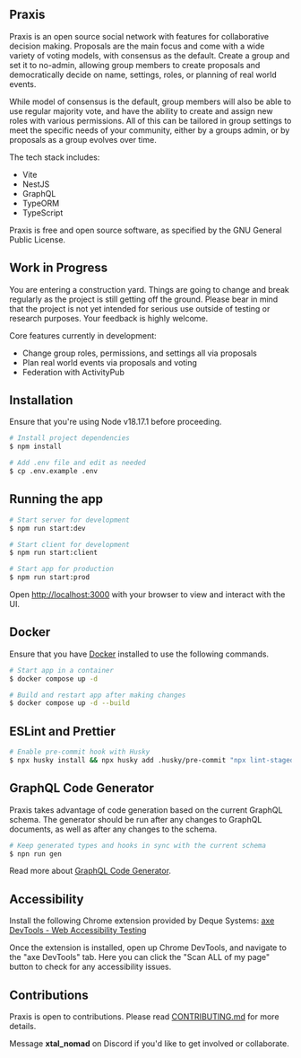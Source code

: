 ## Praxis

Praxis is an open source social network with features for collaborative decision making. Proposals are the main focus and come with a wide variety of voting models, with consensus as the default. Create a group and set it to no-admin, allowing group members to create proposals and democratically decide on name, settings, roles, or planning of real world events.

While model of consensus is the default, group members will also be able to use regular majority vote, and have the ability to create and assign new roles with various permissions. All of this can be tailored in group settings to meet the specific needs of your community, either by a groups admin, or by proposals as a group evolves over time.

The tech stack includes:

- Vite
- NestJS
- GraphQL
- TypeORM
- TypeScript

Praxis is free and open source software, as specified by the GNU General Public License.

## Work in Progress

You are entering a construction yard. Things are going to change and break regularly as the project is still getting off the ground. Please bear in mind that the project is not yet intended for serious use outside of testing or research purposes. Your feedback is highly welcome.

Core features currently in development:

- Change group roles, permissions, and settings all via proposals
- Plan real world events via proposals and voting
- Federation with ActivityPub

## Installation

Ensure that you're using Node v18.17.1 before proceeding.

```bash
# Install project dependencies
$ npm install

# Add .env file and edit as needed
$ cp .env.example .env
```

## Running the app

```bash
# Start server for development
$ npm run start:dev

# Start client for development
$ npm run start:client

# Start app for production
$ npm run start:prod
```

Open [http://localhost:3000](http://localhost:3000) with your browser to view and interact with the UI.

## Docker

Ensure that you have [Docker](https://docs.docker.com/engine/install) installed to use the following commands.

```bash
# Start app in a container
$ docker compose up -d

# Build and restart app after making changes
$ docker compose up -d --build
```

## ESLint and Prettier

```bash
# Enable pre-commit hook with Husky
$ npx husky install && npx husky add .husky/pre-commit "npx lint-staged"
```

## GraphQL Code Generator

Praxis takes advantage of code generation based on the current GraphQL schema. The generator should be run after any changes to GraphQL documents, as well as after any changes to the schema.

```bash
# Keep generated types and hooks in sync with the current schema
$ npn run gen
```

Read more about [GraphQL Code Generator](https://www.the-guild.dev/graphql/codegen/docs/getting-started).

## Accessibility

Install the following Chrome extension provided by Deque Systems: [axe DevTools - Web Accessibility Testing](https://chrome.google.com/webstore/detail/axe-devtools-web-accessib/lhdoppojpmngadmnindnejefpokejbdd?hl=en-US)

Once the extension is installed, open up Chrome DevTools, and navigate to the "axe DevTools" tab. Here you can click the "Scan ALL of my page" button to check for any accessibility issues.

## Contributions

Praxis is open to contributions. Please read [CONTRIBUTING.md](https://github.com/praxis-app/praxis/blob/main/CONTRIBUTING.md) for more details.

Message **xtal_nomad** on Discord if you'd like to get involved or collaborate.
